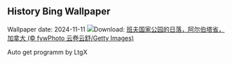 ## History Bing Wallpaper
Wallpaper date: 2024-11-11
![](https://www.bing.com/th?id=OHR.Banff24_ZH-CN1156176817_UHD.jpg&w=1000)Download: [班夫国家公园的日落，阿尔伯塔省，加拿大 (© fywPhoto 云卷云舒/Getty Images)](https://www.bing.com/th?id=OHR.Banff24_ZH-CN1156176817_UHD.jpg)

Auto get programm by LtgX
